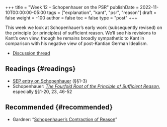 +++
title = "Week 12 – Schopenhauer on the PSR"
publishDate = 2022-11-10T00:00:00-05:00
tags = ["explanation", "kant", "psr", "reason"]
draft = false
weight = -100
author = false
toc = false
type = "post"
+++

This week we look at Schopenhauer&rsquo;s early work (subsequently revised) on the principle (or principles) of sufficient reason. We&rsquo;ll see his revisions to Kant&rsquo;s own view, though he remains broadly sympathetic to Kant in comparison with his negative view of post-Kantian German Idealism.

-   [Discussion thread](https://discord.com/channels/1006739669842673674/1037909373428711495)


## Readings {#readings}

-   [SEP entry on Schopenhauer](https://plato.stanford.edu/entries/schopenhauer/) (§§1-3)
-   Schopenhauer: [_The Fourfold Root of the Principle of Sufficient Reason_](/materials/readings/schopenhauer-psr.pdf), especially §§1-20, 23, 46-52


## Recommended {#recommended}

-   Gardner: &ldquo;[Schopenhauer’s Contraction of Reason](http://www.cambridge.org/core/journals/kantian-review/article/schopenhauers-contraction-of-reason-clarifying-kant-and-undoing-german-idealism/9649F0053DF2BF0CE1C6107F671AD37A)&rdquo;
